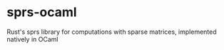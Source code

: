 # sprs-ocaml
Rust's sprs library for computations with sparse matrices, implemented natively in OCaml
